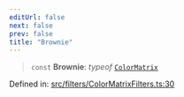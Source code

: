 ```yaml
---
editUrl: false
next: false
prev: false
title: "Brownie"
---
```


> `const` **Brownie**: *typeof* [`ColorMatrix`](/api/fabric/namespaces/filters/classes/colormatrix/)

Defined in: [src/filters/ColorMatrixFilters.ts:30](https://github.com/fabricjs/fabric.js/blob/b4f67b1cfd353d0e2763b168e07bce6b67895452/src/filters/ColorMatrixFilters.ts#L30)

